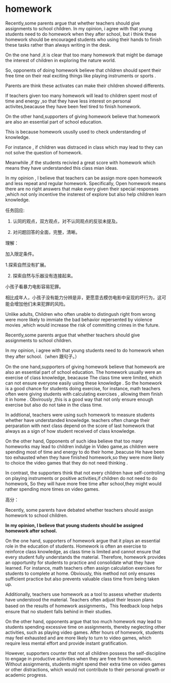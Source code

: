 # homework 

Recently,some parents argue that whether teachers should give assignments to school children. In my opinion, i agree with that young students need to do homework when they after school, but i  think these homework  should be encouraged students  who using their hands to finish these tasks rather than always writing  in the desk.

On the one hand ,it is clear that too many homework that might be damage the interest of children in exploring the nature world. 

So, opponents of doing homework believe that  children should spent their free time on their real exciting things like playing instruments or sports .

Parents are think these activates can make their children showed differents.

If teachers given too many homework will lead to children spent most of time and energy ,so that they have less interest on personal activites,beacause they have been feel tired to finish homework.



On the other hand,supporters of giving homework believe that homework are also an essential part of school education.

 This is because homework ususlly used to check understanding of knowledge. 

For instance , if children was distraced in class which may lead to they can not  solve the question of homework. 

Meanwhile ,if the students  recivied a great score with homework which means they have understanded this class mian ideas. 

In my opinion , I believe that teachers can be assign more open homework and less repeat and regular homework. Specifically, Open homework means  there are no right answers that make every given their special responses ,which not only incentive the insterest of explore but also help children  learn knowledge.



任务回应: 

1. 认同的观点，双方观点，对不认同观点的反驳未提及。

2. 对问题回答的全面，完整，清晰。

理解：

加入限定条件。 

1.探索自然没有扩展。

2.  探索自然与乐器没有连接起来。

小孩子看暴力电影容易犯罪。



相比成年人，小孩子没有能力分辨是非，更愿意去模仿电影中呈现的坏行为，这可能会增加他们未来犯罪的风险。

Unlike adults, Children who often unable to distingush right from wrong were more likely to immiate the bad behavior repersented by violence movies ,which would increase the risk of committing crimes in the future. 



Recently,some parents argue that whether teachers should give assignments to school children. 

In my opinion, i agree with that young students need to do homework when they after school.（when 跟句子。）

On the one hand,supporters of giving homework believe that homework are also an essential part of school education. The homework usually were an exercise of class knowledge, beacause The class time were limited, which can not ensure everyone easily using these knowledge . So the homework is a good chance for students  doing exercise, for instance, math teachers often were giving students with calculating exercises , allowing them finish it in home . Obvirously ,this is a good way that not only ensure enough exercise but also do not take in the class time. 

In addtional, teachers  were using such homework to measure students whether  have understanded  knowledge. teachers often change their perparation with next class depend on  the score of last homework that always as a sign of how student received of class knowledge.

 On the other hand, Opponents of such idea believe that too many homeworks may lead to children indulge in Video game,as children were spending most of time and energy to do their home ,beacuse He have been too exhausted when they have finished homework,so they were more likely to choice the video games  that they do not need thinking .

In contrast, the supporters think that not every children have self-controling on playing instruments or positive activities,if children do not need to do homework, So they will have more free time after school,they might would  rather spending more times on video games.



高分：

Recently, some parents have debated whether teachers should assign homework to school children.

**In my opinion, I believe that young students should be assigned homework after school.**

On the one hand, supporters of homework argue that it plays an essential role in the education of students. Homework is often an exercise to reinforce class knowledge, as class time is limited and cannot ensure that every student fully understands the material. Therefore, homework provides an opportunity for students to practice and consolidate what they have learned. For instance, math teachers often assign calculation exercises for students to complete at home. Obviously, this method not only ensures sufficient practice but also prevents valuable class time from being taken up.

Additionally, teachers use homework as a tool to assess whether students have understood the material. Teachers often adjust their lesson plans based on the results of homework assignments，This feedback loop helps ensure that no student falls behind in their studies.

On the other hand, opponents argue that too much homework may lead to students spending excessive time on assignments, thereby neglecting other activities, such as playing video games. After hours of homework, students may feel exhausted and are more likely to turn to video games, which require less mental effort and provide instant gratification.

However, supporters counter that not all children possess the self-discipline to engage in productive activities when they are free from homework. Without assignments, students might spend their extra time on video games or other distractions, which would not contribute to their personal growth or academic progress.